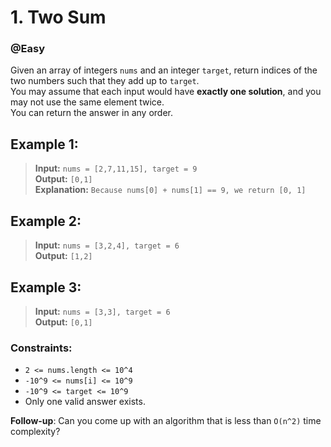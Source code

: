 # 1. Two Sum

### @Easy

Given an array of integers `nums` and an integer `target`, return indices of the two numbers such that they add up to `target`.  
You may assume that each input would have **exactly one solution**, and you may not use the same element twice.  
You can return the answer in any order.

## Example 1:

>**Input:** `nums = [2,7,11,15], target = 9`  
**Output:** `[0,1]`  
**Explanation:** `Because nums[0] + nums[1] == 9, we return [0, 1]`

## Example 2:

>**Input:** `nums = [3,2,4], target = 6`  
**Output:** `[1,2]`

## Example 3:

>**Input:** `nums = [3,3], target = 6`  
**Output:** `[0,1]`

### Constraints:

- `2 <= nums.length <= 10^4`  
- `-10^9 <= nums[i] <= 10^9`  
- `-10^9 <= target <= 10^9`  
- Only one valid answer exists.

**Follow-up**: Can you come up with an algorithm that is less than `O(n^2)` time complexity?